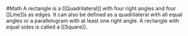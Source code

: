 #Math 
A rectangle is a [[Quadrilateral]] with four right angles and four [[Line]]s as edges. It can also be defined as a quadrilateral with all equal angles or a parallelogram with at least one right angle. A rectangle with equal sides is called a [[Square]].